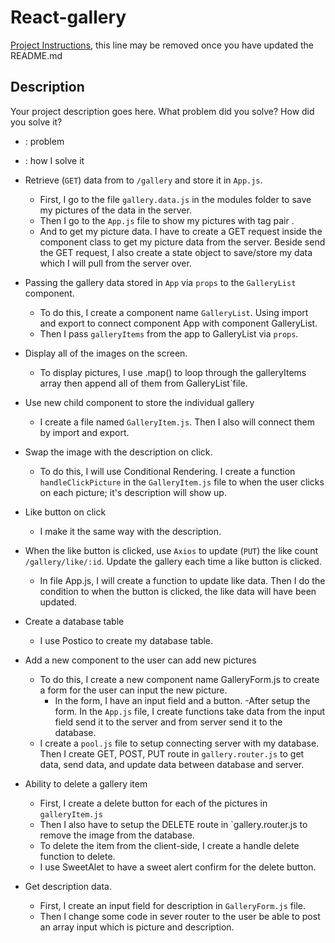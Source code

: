 # React-gallery

[Project Instructions](./INSTRUCTIONS.md), this line may be removed once you have updated the README.md

## Description

Your project description goes here. What problem did you solve? How did you solve it?
* : problem
- : how I solve it

*  Retrieve (`GET`) data from to `/gallery` and store it in `App.js`.
    -  First, I go to the file `gallery.data.js` in the modules folder to save my pictures of the data in the server. 
    -  Then I go to the `App.js` file to show my pictures with tag pair <img>.
    -  And to get my picture data. I have to create a GET request inside the component class to get my picture data from the server. Beside send the GET request, I also create a state object to save/store my data which I will pull from the server over.

* Passing the gallery data stored in `App` via `props` to the `GalleryList` component.
    - To do this, I create a component name `GalleryList`. Using import and export to connect component App with component GalleryList.
    - Then I pass `galleryItems` from the app to GalleryList via `props`.

* Display all of the images on the screen.
    - To display pictures, I use .map() to loop through the galleryItems array then append all of them from GalleryList`file.

* Use new child component to store the individual gallery
    - I create a file named `GalleryItem.js`. Then I also will connect them by import and export. 

* Swap the image with the description on click.
    - To do this, I will use Conditional Rendering. I create a function `handleClickPicture` in the `GalleryItem.js` file to when the user clicks on each picture; it's description will show up.

* Like button on click
    - I make it the same way with the description.

* When the like button is clicked, use `Axios` to update (`PUT`) the like count `/gallery/like/:id`. Update the gallery each time a like button is clicked.
    - In file App.js, I will create a function to update like data. Then I do the condition to when the button is clicked, the like data will have been updated.

* Create a database table 
    - I use Postico to create my database table.

* Add a new component to the user can add new pictures
    - To do this, I create a new component name GalleryForm.js to create a form for the user can input the new picture. 
        - In the form, I have an input field and a button.
    -After setup the form. In the `App.js` file, I create functions take data from the input field send it to the server and from server send it to the database. 
    - I create a `pool.js` file to setup connecting server with my database. Then I create GET, POST, PUT route in `gallery.router.js` to get data, send data, and update data between database and server.

* Ability to delete a gallery item
    - First, I create a delete button for each of the pictures in `galleryItem.js`
    -  Then I also have to setup the DELETE route in `gallery.router.js to remove the image from the database.
    - To delete the item from the client-side, I create a handle delete function to delete.
    - I use SweetAlet to have a sweet alert confirm for the delete button. 

* Get description data.
    - First, I create an input field for description in `GalleryForm.js` file.
    - Then I change some code in sever router to the user be able to post an array input which is picture and description.

